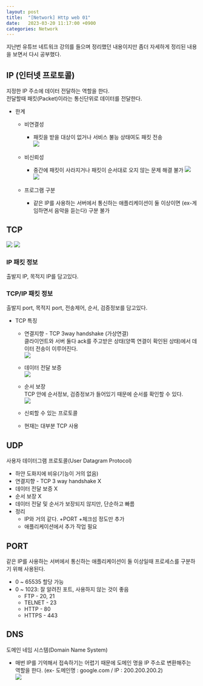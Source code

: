 ```yaml
---
layout: post
title:  "[Network] Http web 01"
date:   2023-03-20 11:17:00 +0900
categories: Network
---
```

지난번 유튜브 네트워크 강의를 들으며 정리했던 내용이지만 좀더 자세하게 정리된 내용을 보면서 다시 공부했다.
## IP (인터넷 프로토콜)
지정한 IP 주소에 데이터 전달하는 역할을 한다.  
전달할때 패킷(Packet)이라는 통신단위로 데이터를 전달한다.
* 한계
  * 비연결성
    * 패킷을 받을 대상이 없거나 서비스 불능 상태여도 패킷 전송  
      ![](https://velog.velcdn.com/images/ghjeong/post/d9d51643-a8f0-4a0e-800d-f91d88e23274/image.png)

  * 비신뢰성
    * 중간에 패킷이 사라지거나 패킷이 순서대로 오지 않는 문제 해결 불가
      ![](https://velog.velcdn.com/images/ghjeong/post/19ca8575-7212-46c6-b83a-7eace00be174/image.png)
      ![](https://velog.velcdn.com/images/ghjeong/post/f3aec2e0-ce05-4a6a-a364-d0a6bb090450/image.png)

  * 프로그램 구분
    * 같은 IP를 사용하는 서버에서 통신하는 애플리케이션이 둘 이상이면 (ex-게임하면서 음악을 듣는다) 구분 불가


## TCP
![](https://velog.velcdn.com/images/ghjeong/post/df61f48a-57a0-400f-a6ac-f75c1915f4b1/image.png)
![](https://velog.velcdn.com/images/ghjeong/post/229f57e2-2d29-4209-ac8b-c579e3309060/image.png)

### IP 패킷 정보
출발지 IP, 목적지 IP를 담고있다.
### TCP/IP 패킷 정보
출발지 port, 목적지 port, 전송제어, 순서, 검증정보를 담고있다.
* TCP 특징
  * 연결지향 - TCP 3way handshake (가상연결)  
    클라이언트와 서버 둘다 ack를 주고받은 상태(양쪽 연결이 확인된 상태)에서 데이터 전송이 이루어진다.  
    ![](https://velog.velcdn.com/images/ghjeong/post/ea422412-ca58-4e2e-9021-a74831f08714/image.png)

  * 데이터 전달 보증  
    ![](https://velog.velcdn.com/images/ghjeong/post/bab3301f-28d7-4efe-a480-1a8f2af27fd6/image.png)

  * 순서 보장  
    TCP 안에 순서정보, 검증정보가 들어있기 때문에 순서를 확인할 수 있다.  
    ![](https://velog.velcdn.com/images/ghjeong/post/21e85aab-fe77-4f49-809d-b4f89519a01e/image.png)

  * 신뢰할 수 있는 프로토콜
  * 현재는 대부분 TCP 사용
## UDP
사용자 데이터그램 프로토콜(User Datagram Protocol)
* 하얀 도화지에 비유(기능이 거의 없음)
* 연결지향 - TCP 3 way handshake X
* 데이터 전달 보증 X
* 순서 보장 X
* 데이터 전달 및 순서가 보장되지 않지만, 단순하고 빠름
* 정리
  * IP와 거의 같다. +PORT +체크섬 정도만 추가
  * 애플리케이션에서 추가 작업 필요

## PORT
같은 IP를 사용하는 서버에서 통신하는 애플리케이션이 둘 이상일때 프로세스를 구분하기 위해 사용된다.
* 0 ~ 65535 할당 가능
* 0 ~ 1023: 잘 알려진 포트, 사용하지 않는 것이 좋음
  * FTP - 20, 21
  * TELNET - 23
  * HTTP - 80
  * HTTPS - 443

## DNS
도메인 네임 시스템(Domain Name System)
* 매번 IP를 기억해서 접속하기는 어렵기 때문에 도메인 명을 IP 주소로 변환해주는 역할을 한다. (ex- 도메인명 : google.com / IP : 200.200.200.2)  
  ![](https://velog.velcdn.com/images/ghjeong/post/8488b028-4877-4834-98dd-aa9285881807/image.png)
